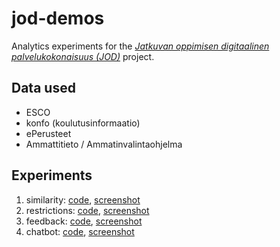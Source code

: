 # jod-demos

Analytics experiments for the [*Jatkuvan oppimisen digitaalinen palvelukokonaisuus (JOD)*](https://okm.fi/hanke?tunnus=OKM069:00/2021) project.

## Data used

* ESCO
* konfo (koulutusinformaatio)
* ePerusteet
* Ammattitieto / Ammatinvalintaohjelma

## Experiments

1. similarity: [code](./app.py), [screenshot](imgs/ex1.png) 
2. restrictions: [code](./app2.py), [screenshot](imgs/ex2.png)
3. feedback: [code](./app3.py), [screenshot](imgs/ex3.png)
4. chatbot: [code](./app4.py), [screenshot](imgs/ex4.png)
